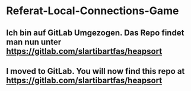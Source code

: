 # Referat-Local-Connections-Game
 
## Ich bin auf GitLab Umgezogen. Das Repo findet man nun unter https://gitlab.com/slartibartfas/heapsort
## I moved to GitLab. You will now find this repo at https://gitlab.com/slartibartfas/heapsort
